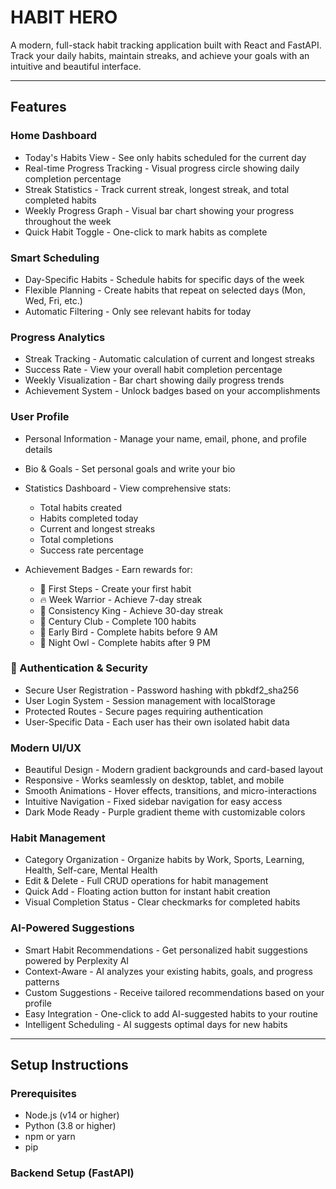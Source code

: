 # HABIT HERO

A modern, full-stack habit tracking application built with React and FastAPI. Track your daily habits, maintain streaks, and achieve your goals with an intuitive and beautiful interface.

---

##  Features

### Home Dashboard
- Today's Habits View - See only habits scheduled for the current day
- Real-time Progress Tracking - Visual progress circle showing daily completion percentage
- Streak Statistics - Track current streak, longest streak, and total completed habits
- Weekly Progress Graph - Visual bar chart showing your progress throughout the week
- Quick Habit Toggle - One-click to mark habits as complete

### Smart Scheduling
- Day-Specific Habits - Schedule habits for specific days of the week
- Flexible Planning - Create habits that repeat on selected days (Mon, Wed, Fri, etc.)
- Automatic Filtering - Only see relevant habits for today

### Progress Analytics
- Streak Tracking - Automatic calculation of current and longest streaks
- Success Rate - View your overall habit completion percentage
- Weekly Visualization - Bar chart showing daily progress trends
- Achievement System - Unlock badges based on your accomplishments

### User Profile
- Personal Information - Manage your name, email, phone, and profile details
- Bio & Goals - Set personal goals and write your bio
- Statistics Dashboard - View comprehensive stats:
  - Total habits created
  - Habits completed today
  - Current and longest streaks
  - Total completions
  - Success rate percentage

  
- Achievement Badges - Earn rewards for:
  - 🎯 First Steps - Create your first habit
  - 🔥 Week Warrior - Achieve 7-day streak
  - 👑 Consistency King - Achieve 30-day streak
  - 💯 Century Club - Complete 100 habits
  - 🌅 Early Bird - Complete habits before 9 AM
  - 🦉 Night Owl - Complete habits after 9 PM

### 🔐 Authentication & Security
- Secure User Registration - Password hashing with pbkdf2_sha256
- User Login System - Session management with localStorage
- Protected Routes - Secure pages requiring authentication
- User-Specific Data - Each user has their own isolated habit data

### Modern UI/UX
- Beautiful Design - Modern gradient backgrounds and card-based layout
- Responsive - Works seamlessly on desktop, tablet, and mobile
- Smooth Animations - Hover effects, transitions, and micro-interactions
- Intuitive Navigation - Fixed sidebar navigation for easy access
- Dark Mode Ready - Purple gradient theme with customizable colors

### Habit Management
- Category Organization - Organize habits by Work, Sports, Learning, Health, Self-care, Mental Health
- Edit & Delete - Full CRUD operations for habit management
- Quick Add - Floating action button for instant habit creation
- Visual Completion Status - Clear checkmarks for completed habits

### AI-Powered Suggestions
- Smart Habit Recommendations - Get personalized habit suggestions powered by Perplexity AI
- Context-Aware - AI analyzes your existing habits, goals, and progress patterns
- Custom Suggestions - Receive tailored recommendations based on your profile
- Easy Integration - One-click to add AI-suggested habits to your routine
- Intelligent Scheduling - AI suggests optimal days for new habits

---

## Setup Instructions

### Prerequisites
- Node.js (v14 or higher)
- Python (3.8 or higher)
- npm or yarn
- pip

### Backend Setup (FastAPI)
